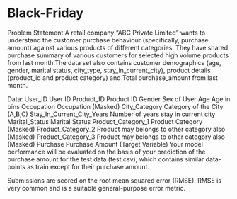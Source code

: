 # Black-Friday
Problem Statement
A retail company “ABC Private Limited” wants to understand the customer purchase behaviour (specifically, purchase 
amount) against various products of different categories. They have shared purchase summary of various customers 
for selected high volume products from last month.The data set also contains customer demographics (age, gender, 
marital status, city_type, stay_in_current_city), product details (product_id and product category) and 
Total purchase_amount from last month.

Data:
User_ID	User ID
Product_ID	Product ID
Gender	Sex of User
Age	Age in bins
Occupation	Occupation (Masked)
City_Category	Category of the City (A,B,C)
Stay_In_Current_City_Years	Number of years stay in current city
Marital_Status	Marital Status
Product_Category_1	Product Category (Masked)
Product_Category_2	Product may belongs to other category also (Masked)
Product_Category_3	Product may belongs to other category also (Masked)
Purchase	Purchase Amount (Target Variable)
Your model performance will be evaluated on the basis of your prediction of the purchase amount for the test data 
(test.csv), which contains similar data-points as train except for their purchase amount.

Submissions are scored on the root mean squared error (RMSE). 
RMSE is very common and is a suitable general-purpose error metric.



